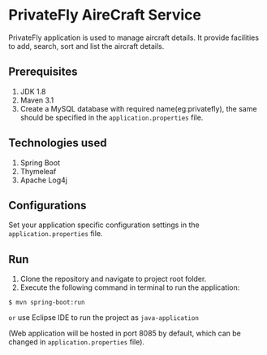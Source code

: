 # PrivateFly AireCraft Service

PrivateFly application is used to manage aircraft details.
It provide facilities to add, search, sort and list the aircraft details.

## Prerequisites
1. JDK 1.8
2. Maven 3.1
3. Create a MySQL database with required name(eg:privatefly), the same should be specified in the `application.properties` file.

## Technologies used

1. Spring Boot
2. Thymeleaf
3. Apache Log4j

## Configurations

Set your application specific configuration settings in the `application.properties` file.

## Run
1. Clone the repository and navigate to project root folder.
2. Execute the following command in terminal to run the application:
```
$ mvn spring-boot:run
```
`or`
use Eclipse IDE to run the project as `java-application`

(Web application will be hosted in port 8085 by default, which can be changed in `application.properties` file).
